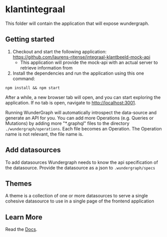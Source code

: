 # klantintegraal

This folder will contain the application that will expose wundergraph.

## Getting started

1. Checkout and start the following application: https://github.com/laurens-ritense/integraal-klantbeeld-mock-api
   * This application will provide the mock-api with an actual server to retrieve information from
2. Install the dependencies and run the application using this one command: 

```shell
npm install && npm start
```

After a while, a new browser tab will open,
and you can start exploring the application.
If no tab is open, navigate to [http://localhost:3001](http://localhost:3000).

Running WunderGraph will automatically introspect the data-source and generate an API for you.
You can add more Operations (e.g. Queries or Mutations) by adding more "\*.graphql" files to the directory `./wundergraph/operations`.
Each file becomes an Operation. The Operation name is not relevant, the file name is.

## Add datasources

To add datasources Wundergraph needs to know the api specification of the datasource. 
Provide the datasource as a json to `.wundergraph/specs`

## Themes

A theme is a collection of one or more datasources to serve a single cohesive datasource
to use in a single page of the frontend application

## Learn More

Read the [Docs](https://wundergraph.com/docs).
